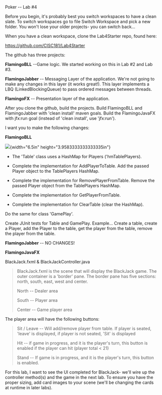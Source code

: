 Poker -- Lab \#4

Before you begin, it's probably best you switch workspaces to have a
clean slate. To switch workspaces go to file Switch Workspace and pick a
new folder. You won't lose your older projects- you can switch back...

When you have a clean workspace, clone the Lab4Starter repo, found here:

<https://github.com/CISC181/Lab4Starter>

The github has three projects:

**FlamingoBLL** --Game logic. We started working on this in Lab \#2 and
Lab \#3.

**FlamingoJabber** -- Messaging Layer of the application. We're not
going to make any changes in this layer (it works great!). This layer
implements a LBQ (LinkedBlockingQueue) to pass ordered messages between
threads.

**FlamingoFX** -- Presentation layer of the application.

After you clone the github, build the projects. Build FlamingoBLL and
FlamingoJabber with 'clean install' maven goals. Build the
FlamingoJavaFX with jfx:run goal (instead of 'clean install', use
'jfx:run').

I want you to make the following changes:

**FlamingoBLL**

![](media/image1.png){width="6.5in" height="3.9583333333333335in"}

-   The 'Table' class uses a HashMap for Players ('hmTablePlayers).

-   Complete the implementation for AddPlayerToTable. Add the passed
    Player object to the TablePlayers HashMap.

-   Complete the implementation for RemovePlayerFromTable. Remove the
    passed Player object from the TablePlayers HashMap.

-   Complete the implementation for GetPlayerFromTable.

-   Complete the implementation for ClearTable (clear the HashMap).

Do the same for class 'GamePlay'.

Create JUnit tests for Table and GamePlay. Example... Create a table,
create a Player, add the Player to the table, get the player from the
table, remove the player from the table.

**FlamingoJabber** -- NO CHANGES!

**FlamingoJavaFX**

BlackJack.fxml & BlackJackController.java

> BlackJack.fxml is the scene that will display the BlackJack game. The
> outer container is a 'border' pane. The border pane has five sections:
> north, south, east, west and center.
>
> North -- Dealer area
>
> South -- Player area
>
> Center -- Game player area

The player area will have the following buttons:

> Sit / Leave -- Will add/remove player from table. If player is seated,
> 'leave' is displayed, if player is not seated, 'Sit' is displayed
>
> Hit -- if game in progress, and it is the player's turn, this button
> is enabled if the player can hit (player total \< 21)
>
> Stand -- If game is in progress, and it is the player's turn, this
> button is enabled.

For this lab, I want to see the UI completed for BlackJack- we'll wire
up the controller method(s) and the game in the next lab. To ensure you
have the proper sizing, add card images to your scene (we'll be changing
the cards at runtime in later labs).
